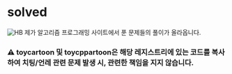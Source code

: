 # solved
![HB]("https://github.com/user-attachments/assets/ae8c1198-1526-4b17-ab3d-c98ba7081108")
제가 알고리즘 프로그래밍 사이트에서 푼 문제들의 풀이가 올라옵니다.

### ⚠️ toycartoon 및 toycppartoon은 해당 레지스트리에 있는 코드를 복사하여 치팅/언레 관련 문제 발생 시, 관련한 책임을 지지 않습니다.
